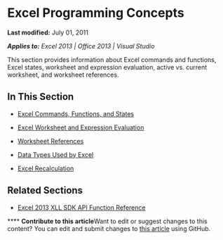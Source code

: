 
# Excel Programming Concepts

 **Last modified:** July 01, 2011

 _**Applies to:** Excel 2013 | Office 2013 | Visual Studio_

This section provides information about Excel commands and functions, Excel states, worksheet and expression evaluation, active vs. current worksheet, and worksheet references.


## In This Section


-  [Excel Commands, Functions, and States](20f19aa4-f184-47be-bcdd-7ded78778974.md)
    
-  [Excel Worksheet and Expression Evaluation](47b46a7d-6cfb-4f5b-946d-e0164d18512a.md)
    
-  [Worksheet References](53406fb8-4ca5-4204-a6ad-b21ca9e6a100.md)
    
-  [Data Types Used by Excel](8740a8fb-ad67-4232-a49b-d78967a786c2.md)
    
-  [Excel Recalculation](b4c38442-42e6-4fd2-a1b0-97cfa3300379.md)
    

## Related Sections


-  [Excel 2013 XLL SDK API Function Reference](2f6df879-7546-4ac0-a4e3-6b009aee9463.md)
    

****   **Contribute to this article**Want to edit or suggest changes to this content? You can edit and submit changes to  [this article](https://github.com/jhershey00/VBA_Excel_Test/OpenXMLCon/articles/f572a0d4-631a-4adc-a1a3-714d96ff6b39.md) using GitHub.

